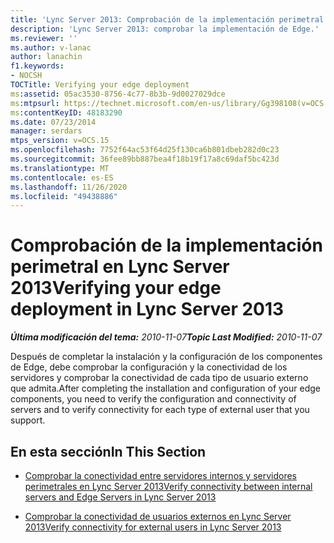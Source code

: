 ```yaml
---
title: 'Lync Server 2013: Comprobación de la implementación perimetral'
description: 'Lync Server 2013: comprobar la implementación de Edge.'
ms.reviewer: ''
ms.author: v-lanac
author: lanachin
f1.keywords:
- NOCSH
TOCTitle: Verifying your edge deployment
ms:assetid: 05ac3530-8756-4c77-8b3b-9d0027029dce
ms:mtpsurl: https://technet.microsoft.com/en-us/library/Gg398108(v=OCS.15)
ms:contentKeyID: 48183290
ms.date: 07/23/2014
manager: serdars
mtps_version: v=OCS.15
ms.openlocfilehash: 7752f64ac53f64d25f130ca6b801dbeb282d0c23
ms.sourcegitcommit: 36fee89bb887bea4f18b19f17a8c69daf5bc423d
ms.translationtype: MT
ms.contentlocale: es-ES
ms.lasthandoff: 11/26/2020
ms.locfileid: "49438886"
---
```

# <a name="verifying-your-edge-deployment-in-lync-server-2013"></a><span data-ttu-id="8985a-103">Comprobación de la implementación perimetral en Lync Server 2013</span><span class="sxs-lookup"><span data-stu-id="8985a-103">Verifying your edge deployment in Lync Server 2013</span></span>

<div data-xmlns="http://www.w3.org/1999/xhtml">

<div class="topic" data-xmlns="http://www.w3.org/1999/xhtml" data-msxsl="urn:schemas-microsoft-com:xslt" data-cs="https://msdn.microsoft.com/">

<div data-asp="https://msdn2.microsoft.com/asp">



</div>

<div id="mainSection">

<div id="mainBody"><span data-ttu-id="8985a-104">

<span> </span></span><span class="sxs-lookup"><span data-stu-id="8985a-104">

<span> </span></span></span>

<span data-ttu-id="8985a-105">_**Última modificación del tema:** 2010-11-07_</span><span class="sxs-lookup"><span data-stu-id="8985a-105">_**Topic Last Modified:** 2010-11-07_</span></span>

<span data-ttu-id="8985a-106">Después de completar la instalación y la configuración de los componentes de Edge, debe comprobar la configuración y la conectividad de los servidores y comprobar la conectividad de cada tipo de usuario externo que admita.</span><span class="sxs-lookup"><span data-stu-id="8985a-106">After completing the installation and configuration of your edge components, you need to verify the configuration and connectivity of servers and to verify connectivity for each type of external user that you support.</span></span>

<div>

## <a name="in-this-section"></a><span data-ttu-id="8985a-107">En esta sección</span><span class="sxs-lookup"><span data-stu-id="8985a-107">In This Section</span></span>

  - [<span data-ttu-id="8985a-108">Comprobar la conectividad entre servidores internos y servidores perimetrales en Lync Server 2013</span><span class="sxs-lookup"><span data-stu-id="8985a-108">Verify connectivity between internal servers and Edge Servers in Lync Server 2013</span></span>](lync-server-2013-verify-connectivity-between-internal-servers-and-edge-servers.md)

  - [<span data-ttu-id="8985a-109">Comprobar la conectividad de usuarios externos en Lync Server 2013</span><span class="sxs-lookup"><span data-stu-id="8985a-109">Verify connectivity for external users in Lync Server 2013</span></span>](lync-server-2013-verify-connectivity-for-external-users.md)

<span data-ttu-id="8985a-110"></div>

</div>

<span> </span>

</div>

</div>

</span><span class="sxs-lookup"><span data-stu-id="8985a-110"></div>

</div>

<span> </span>

</div>

</div>

</span></span></div>

